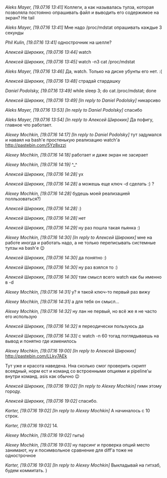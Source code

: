 *Aleks Mayer, [19.07.16 13:41]*
Коллеги, а как называлась тулза, которая позволяла постоянно опрашивать файл и выводить его содержимое на экран? Не tail

*Aleks Mayer, [19.07.16 13:41]*
Мне надо /proc/mdstat опрашивать каждые 3 секунды

*Phil Kulin, [19.07.16 13:41]*
однострочник на шелле?

*Алексей Широких, [19.07.16 13:44]*
watch

*Алексей Широких, [19.07.16 13:45]*
watch -n3 cat /proc/mdstat

*Aleks Mayer, [19.07.16 13:46]*
Да, watch. Только на диске убунты его нет. :(

*Алексей Широких, [19.07.16 13:48]*
страдай стардашку

*Daniel Podolsky, [19.07.16 13:49]*
while sleep 3; do cat /proc/mdstat; done

*Алексей Широких, [19.07.16 13:49]*
*[In reply to Daniel Podolsky]*
никарсиво

*Aleks Mayer, [19.07.16 13:53]*
*[In reply to Daniel Podolsky]*
спасибо

*Aleks Mayer, [19.07.16 13:54]*
*[In reply to Алексей Широких]*
Да пофигу, главное что работает.

*Alexey Mochkin, [19.07.16 14:17]*
*[In reply to Daniel Podolsky]*
тут задумался и наваял на bash'е простенькую реализацию watch'а
http://pastebin.com/5Yz8xzzi

*Alexey Mochkin, [19.07.16 14:18]*
работает и даже экран не засирает

*Alexey Mochkin, [19.07.16 14:19]*
^_^

*Алексей Широких, [19.07.16 14:28]*
ух

*Алексей Широких, [19.07.16 14:28]*
а можешь еще ключ -d сделать :) ?

*Alexey Mochkin, [19.07.16 14:28]*
будешь моей реализацией полльзоваться?)

*Алексей Широких, [19.07.16 14:28]*
:)

*Алексей Широких, [19.07.16 14:28]*
нет

*Алексей Широких, [19.07.16 14:29]*
ну раз пошла такая пьянка :)

*Alexey Mochkin, [19.07.16 14:30]*
*[In reply to Алексей Широких]*
мне на работе иногда и работать надо, а не только переписывать системные тулзы на bash'е 😉

*Алексей Широких, [19.07.16 14:30]*
да понятно :)

*Алексей Широких, [19.07.16 14:30]*
ну раз взялся то :)

*Алексей Широких, [19.07.16 14:30]*
там смысл всего watch как бы именно в -d

*Alexey Mochkin, [19.07.16 14:31]*
у? я такой ключ-то первый раз вижу

*Alexey Mochkin, [19.07.16 14:31]*
а для тебя он смысл...

*Alexey Mochkin, [19.07.16 14:32]*
ну лан не первый, но всё же я не часто его использую

*Алексей Широких, [19.07.16 14:32]*
я переодически пользуюсь да

*Алексей Широких, [19.07.16 14:33]*
с watch -n 60 тогад поглядываешь на вывод и понятно где изменилось

*Alexey Mochkin, [19.07.16 19:00]*
*[In reply to Алексей Широких]*
http://pastebin.com/LLky7AEk

Тут уже и красота наведена. Нна сколько смог проверить скрипт всеядный, норм ест и команд со встроенными опциями и pipeline'ы внутри команд.
asis как обычно 😉

*Алексей Широких, [19.07.16 19:02]*
*[In reply to Alexey Mochkin]*
гимн этому городу.

*Алексей Широких, [19.07.16 19:02]*
спасибо.

*Karter, [19.07.16 19:02]*
*[In reply to Alexey Mochkin]*
А начиналось с 10 строк.

*Karter, [19.07.16 19:02]*
14.

*Alexey Mochkin, [19.07.16 19:02]*
гыгы)

*Alexey Mochkin, [19.07.16 19:03]*
ну парсинг и проверка опций место занимают, ну и посимвольное сравнение для diff'а тоже не однострочное

*Karter, [19.07.16 19:03]*
*[In reply to Alexey Mochkin]*
Выкладывай на гитхаб, будем коммитать. )
